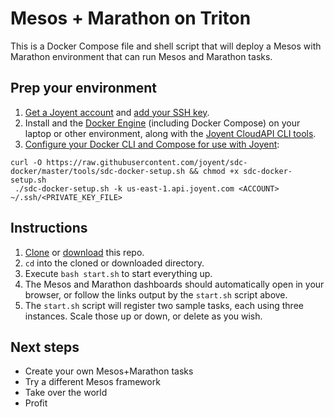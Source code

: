 # Mesos + Marathon on Triton

This is a Docker Compose file and shell script that will deploy a Mesos with Marathon environment that can run Mesos and Marathon tasks.

## Prep your environment

1. [Get a Joyent account](https://my.joyent.com/landing/signup/) and [add your SSH key](https://docs.joyent.com/public-cloud/getting-started).
1. Install and the [Docker Engine](https://docs.docker.com/installation/mac/) (including Docker Compose) on your laptop or other environment, along with the [Joyent CloudAPI CLI tools](https://apidocs.joyent.com/cloudapi/#getting-started).
1. [Configure your Docker CLI and Compose for use with Joyent](https://docs.joyent.com/public-cloud/api-access/docker):

```
curl -O https://raw.githubusercontent.com/joyent/sdc-docker/master/tools/sdc-docker-setup.sh && chmod +x sdc-docker-setup.sh
 ./sdc-docker-setup.sh -k us-east-1.api.joyent.com <ACCOUNT> ~/.ssh/<PRIVATE_KEY_FILE>
```

## Instructions

1. [Clone](git@github.com:joyent/mesos-dockerfiles.git) or [download](https://github.com/joyent/mesos-dockerfiles/archive/master.zip) this repo.
1. `cd` into the cloned or downloaded directory.
1. Execute `bash start.sh` to start everything up.
1. The Mesos and Marathon dashboards should automatically open in your browser, or follow the links output by the `start.sh` script above.
1. The `start.sh` script will register two sample tasks, each using three instances. Scale those up or down, or delete as you wish.

## Next steps

- Create your own Mesos+Marathon tasks
- Try a different Mesos framework
- Take over the world
- Profit

